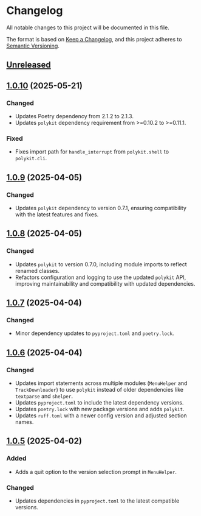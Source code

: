 # Changelog

All notable changes to this project will be documented in this file.

The format is based on [Keep a Changelog], and this project adheres to [Semantic Versioning].

## [Unreleased]

## [1.0.10] (2025-05-21)

### Changed

- Updates Poetry dependency from 2.1.2 to 2.1.3.
- Updates `polykit` dependency requirement from >=0.10.2 to >=0.11.1.

### Fixed

- Fixes import path for `handle_interrupt` from `polykit.shell` to `polykit.cli`.

## [1.0.9] (2025-04-05)

### Changed

- Updates `polykit` dependency to version 0.7.1, ensuring compatibility with the latest features and fixes.

## [1.0.8] (2025-04-05)

### Changed

- Updates `polykit` to version 0.7.0, including module imports to reflect renamed classes.
- Refactors configuration and logging to use the updated `polykit` API, improving maintainability and compatibility with updated dependencies.

## [1.0.7] (2025-04-04)

### Changed

- Minor dependency updates to `pyproject.toml` and `poetry.lock`.

## [1.0.6] (2025-04-04)

### Changed

- Updates import statements across multiple modules (`MenuHelper` and `TrackDownloader`) to use `polykit` instead of older dependencies like `textparse` and `shelper`.
- Updates `pyproject.toml` to include the latest dependency versions.
- Updates `poetry.lock` with new package versions and adds `polykit`.
- Updates `ruff.toml` with a newer config version and adjusted section names.

## [1.0.5] (2025-04-02)

### Added

- Adds a quit option to the version selection prompt in `MenuHelper`.

### Changed

- Updates dependencies in `pyproject.toml` to the latest compatible versions.

<!-- Links -->
[Keep a Changelog]: https://keepachangelog.com/en/1.1.0/
[Semantic Versioning]: https://semver.org/spec/v2.0.0.html

<!-- Versions -->
[unreleased]: https://github.com/dannystewart/evremixes/compare/v1.0.10...HEAD
[1.0.10]: https://github.com/dannystewart/evremixes/compare/v1.0.9...v1.0.10
[1.0.9]: https://github.com/dannystewart/evremixes/compare/v1.0.8...v1.0.9
[1.0.8]: https://github.com/dannystewart/evremixes/compare/v1.0.7...v1.0.8
[1.0.7]: https://github.com/dannystewart/evremixes/compare/v1.0.6...v1.0.7
[1.0.6]: https://github.com/dannystewart/evremixes/compare/v1.0.5...v1.0.6
[1.0.5]: https://github.com/dannystewart/evremixes/releases/tag/v1.0.5
